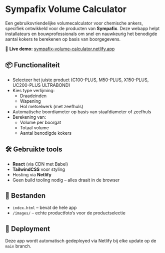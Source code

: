 # Sympafix Volume Calculator

Een gebruiksvriendelijke volumecalculator voor chemische ankers, specifiek ontwikkeld voor de producten van **Sympafix**. Deze webapp helpt installateurs en bouwprofessionals om snel en nauwkeurig het benodigde aantal kokers te berekenen op basis van boorgegevens.

🔗 **Live demo:** [sympafix-volume-calculator.netlify.app](https://sympafix-volumecalculator.netlify.app/)

## 📦 Functionaliteit

- Selecteer het juiste product (C100-PLUS, M50-PLUS, X150-PLUS, UC200-PLUS ULTRABOND)
- Kies type verlijming:  
  - Draadeinden  
  - Wapening  
  - Hol metselwerk (met zeefhuls)
- Automatische boordiameter op basis van staafdiameter of zeefhuls
- Berekening van:
  - Volume per boorgat
  - Totaal volume
  - Aantal benodigde kokers

## 🛠️ Gebruikte tools

- **React** (via CDN met Babel)
- **TailwindCSS** voor styling
- Hosting via **Netlify**
- Geen build tooling nodig – alles draait in de browser

## 📁 Bestanden

- `index.html` – bevat de hele app
- `/images/` – echte productfoto’s voor de productselectie

## 🚀 Deployment

Deze app wordt automatisch gedeployed via Netlify bij elke update op de `main` branch.
